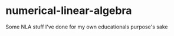 numerical-linear-algebra
========================

Some NLA stuff I've done for my own educationals purpose's sake